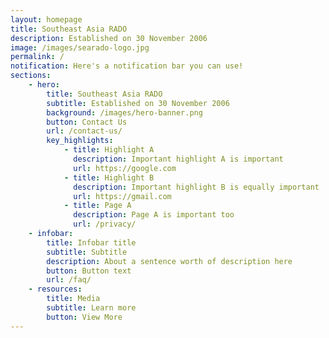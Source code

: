 ```yaml
---
layout: homepage
title: Southeast Asia RADO
description: Established on 30 November 2006
image: /images/searado-logo.jpg
permalink: /
notification: Here's a notification bar you can use!
sections:
    - hero:
        title: Southeast Asia RADO
        subtitle: Established on 30 November 2006
        background: /images/hero-banner.png
        button: Contact Us
        url: /contact-us/
        key_highlights:
            - title: Highlight A
              description: Important highlight A is important
              url: https://google.com
            - title: Highlight B
              description: Important highlight B is equally important
              url: https://gmail.com
            - title: Page A
              description: Page A is important too
              url: /privacy/
    - infobar:
        title: Infobar title
        subtitle: Subtitle
        description: About a sentence worth of description here
        button: Button text
        url: /faq/
    - resources:
        title: Media
        subtitle: Learn more
        button: View More
---
```

